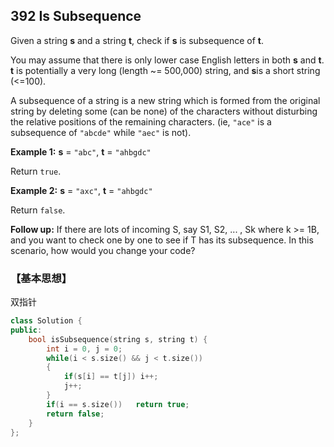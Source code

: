 ## 392 Is Subsequence

Given a string **s** and a string **t**, check if **s** is subsequence of **t**.

You may assume that there is only lower case English letters in both **s** and **t**. **t** is potentially a very long (length ~= 500,000) string, and **s**is a short string (<=100).

A subsequence of a string is a new string which is formed from the original string by deleting some (can be none) of the characters without disturbing the relative positions of the remaining characters. (ie, `"ace"` is a subsequence of `"abcde"` while `"aec"` is not).

**Example 1:**
**s** = `"abc"`, **t** = `"ahbgdc"`

Return `true`.

**Example 2:**
**s** = `"axc"`, **t** = `"ahbgdc"`

Return `false`.

**Follow up:**
If there are lots of incoming S, say S1, S2, ... , Sk where k >= 1B, and you want to check one by one to see if T has its subsequence. In this scenario, how would you change your code?

### 【基本思想】

双指针

```c++
class Solution {
public:
    bool isSubsequence(string s, string t) {
        int i = 0, j = 0;
        while(i < s.size() && j < t.size())
        {
        	if(s[i] == t[j]) i++;
			j++; 
		}
		if(i == s.size())	return true;
		return false;
    }
};
```

